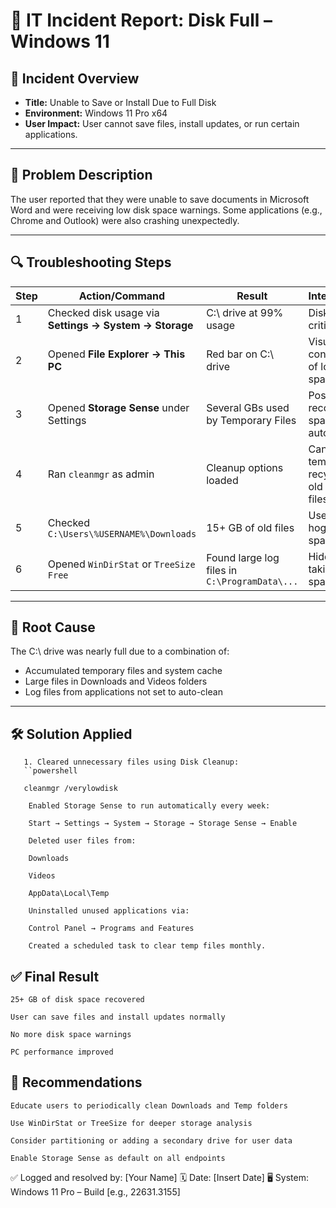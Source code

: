 # 💽 IT Incident Report: Disk Full – Windows 11

## 📌 Incident Overview
- **Title:** Unable to Save or Install Due to Full Disk  
- **Environment:** Windows 11 Pro x64  
- **User Impact:** User cannot save files, install updates, or run certain applications.

---

## 🧾 Problem Description
The user reported that they were unable to save documents in Microsoft Word and were receiving low disk space warnings. Some applications (e.g., Chrome and Outlook) were also crashing unexpectedly.

---

## 🔍 Troubleshooting Steps

| Step | Action/Command | Result | Interpretation |
|------|----------------|--------|----------------|
| 1 | Checked disk usage via **Settings → System → Storage** | C:\ drive at 99% usage | Disk is critically full |
| 2 | Opened **File Explorer → This PC** | Red bar on C:\ drive | Visual confirmation of low disk space |
| 3 | Opened **Storage Sense** under Settings | Several GBs used by Temporary Files | Possible to recover space automatically |
| 4 | Ran `cleanmgr` as admin | Cleanup options loaded | Can delete temp files, recycle bin, old Windows files |
| 5 | Checked `C:\Users\%USERNAME%\Downloads` | 15+ GB of old files | User storage hogging space |
| 6 | Opened `WinDirStat` or `TreeSize Free` | Found large log files in `C:\ProgramData\...` | Hidden files taking up disk space |

---

## 🧩 Root Cause
The C:\ drive was nearly full due to a combination of:
- Accumulated temporary files and system cache
- Large files in Downloads and Videos folders
- Log files from applications not set to auto-clean

---

## 🛠️ Solution Applied

       1. Cleared unnecessary files using Disk Cleanup:
       ``powershell

       cleanmgr /verylowdisk

        Enabled Storage Sense to run automatically every week:

        Start → Settings → System → Storage → Storage Sense → Enable

        Deleted user files from:

        Downloads

        Videos

        AppData\Local\Temp

        Uninstalled unused applications via:

        Control Panel → Programs and Features

        Created a scheduled task to clear temp files monthly.

## ✅ Final Result

    25+ GB of disk space recovered

    User can save files and install updates normally

    No more disk space warnings

    PC performance improved

## 📌 Recommendations

    Educate users to periodically clean Downloads and Temp folders

    Use WinDirStat or TreeSize for deeper storage analysis

    Consider partitioning or adding a secondary drive for user data

    Enable Storage Sense as default on all endpoints

✅ Logged and resolved by: [Your Name]
🗓️ Date: [Insert Date]
🖥️ System: Windows 11 Pro – Build [e.g., 22631.3155]
